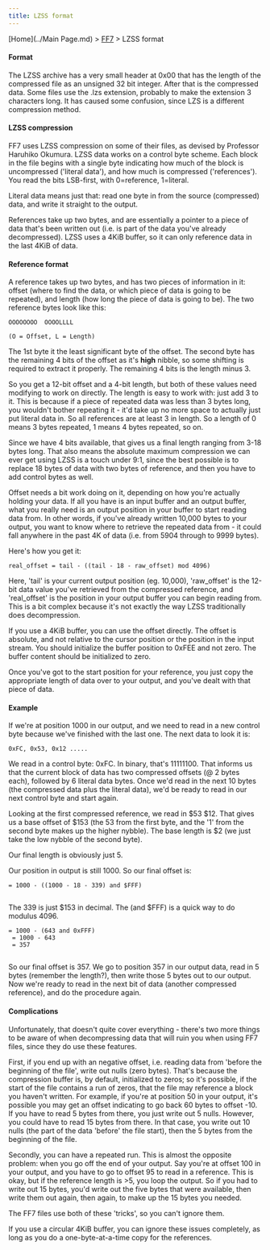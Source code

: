 ```yaml
---
title: LZSS format
---
```


[Home](../Main Page.md) > [FF7](../FF7.md) > LZSS format

#### Format

The LZSS archive has a very small header at 0x00 that has the length of the compressed file as an unsigned 32 bit integer. After that is the compressed data. Some files use the .lzs extension, probably to make the extension 3 characters long. It has caused some confusion, since LZS is a different compression method.

#### LZSS compression

FF7 uses LZSS compression on some of their files, as devised by Professor Haruhiko Okumura. LZSS data works on a control byte scheme. Each block in the file begins with a single byte indicating how much of the block is uncompressed ('literal data'), and how much is compressed ('references'). You read the bits LSB-first, with 0=reference, 1=literal.

Literal data means just that: read one byte in from the source (compressed) data, and write it straight to the output.

References take up two bytes, and are essentially a pointer to a piece of data that's been written out (i.e. is part of the data you've already decompressed). LZSS uses a 4KiB buffer, so it can only reference data in the last 4KiB of data.

#### Reference format

A reference takes up two bytes, and has two pieces of information in it: offset (where to find the data, or which piece of data is going to be repeated), and length (how long the piece of data is going to be). The two reference bytes look like this:

`OOOOOOOO  OOOOLLLL`  
  
`(O = Offset, L = Length)`

The 1st byte it the least significant byte of the offset. The second byte has the remaining 4 bits of the offset as it's **high** nibble, so some shifting is required to extract it properly. The remaining 4 bits is the length minus 3.

So you get a 12-bit offset and a 4-bit length, but both of these values need modifying to work on directly. The length is easy to work with: just add 3 to it. This is because if a piece of repeated data was less than 3 bytes long, you wouldn't bother repeating it - it'd take up no more space to actually just put literal data in. So all references are at least 3 in length. So a length of 0 means 3 bytes repeated, 1 means 4 bytes repeated, so on.

Since we have 4 bits available, that gives us a final length ranging from 3-18 bytes long. That also means the absolute maximum compression we can ever get using LZSS is a touch under 9:1, since the best possible is to replace 18 bytes of data with two bytes of reference, and then you have to add control bytes as well.

Offset needs a bit work doing on it, depending on how you're actually holding your data. If all you have is an input buffer and an output buffer, what you really need is an output position in your buffer to start reading data from. In other words, if you've already written 10,000 bytes to your output, you want to know where to retrieve the repeated data from - it could fall anywhere in the past 4K of data (i.e. from 5904 through to 9999 bytes).

Here's how you get it:

`real_offset = tail - ((tail - 18 - raw_offset) mod 4096)`

Here, 'tail' is your current output position (eg. 10,000), 'raw\_offset' is the 12-bit data value you've retrieved from the compressed reference, and 'real\_offset' is the position in your output buffer you can begin reading from. This is a bit complex because it's not exactly the way LZSS traditionally does decompression.

If you use a 4KiB buffer, you can use the offset directly. The offset is absolute, and not relative to the cursor position or the position in the input stream. You should initialize the buffer position to 0xFEE and not zero. The buffer content should be initialized to zero.

Once you've got to the start position for your reference, you just copy the appropriate length of data over to your output, and you've dealt with that piece of data.

#### Example

If we're at position 1000 in our output, and we need to read in a new control byte because we've finished with the last one. The next data to look it is:

`0xFC, 0x53, 0x12 .....`

We read in a control byte: 0xFC. In binary, that's 11111100. That informs us that the current block of data has two compressed offsets (@ 2 bytes each), followed by 6 literal data bytes. Once we'd read in the next 10 bytes (the compressed data plus the literal data), we'd be ready to read in our next control byte and start again.

Looking at the first compressed reference, we read in $53 $12. That gives us a base offset of $153 (the 53 from the first byte, and the '1' from the second byte makes up the higher nybble). The base length is $2 (we just take the low nybble of the second byte).

Our final length is obviously just 5.

Our position in output is still 1000. So our final offset is:

`= 1000 - ((1000 - 18 - 339) and $FFF)`  
` `

The 339 is just $153 in decimal. The (and $FFF) is a quick way to do modulus 4096.

`= 1000 - (643 and 0xFFF)`  
` = 1000 - 643`  
` = 357`  
` `

So our final offset is 357. We go to position 357 in our output data, read in 5 bytes (remember the length?), then write those 5 bytes out to our output. Now we're ready to read in the next bit of data (another compressed reference), and do the procedure again.

#### Complications

Unfortunately, that doesn't quite cover everything - there's two more things to be aware of when decompressing data that will ruin you when using FF7 files, since they do use these features.

First, if you end up with an negative offset, i.e. reading data from 'before the beginning of the file', write out nulls (zero bytes). That's because the compression buffer is, by default, initialized to zeros; so it's possible, if the start of the file contains a run of zeros, that the file may reference a block you haven't written. For example, if you're at position 50 in your output, it's possible you may get an offset indicating to go back 60 bytes to offset -10. If you have to read 5 bytes from there, you just write out 5 nulls. However, you could have to read 15 bytes from there. In that case, you write out 10 nulls (the part of the data 'before' the file start), then the 5 bytes from the beginning of the file.

Secondly, you can have a repeated run. This is almost the opposite problem: when you go off the end of your output. Say you're at offset 100 in your output, and you have to go to offset 95 to read in a reference. This is okay, but if the reference length is &gt;5, you loop the output. So if you had to write out 15 bytes, you'd write out the five bytes that were available, then write them out again, then again, to make up the 15 bytes you needed.

The FF7 files use both of these 'tricks', so you can't ignore them.

If you use a circular 4KiB buffer, you can ignore these issues completely, as long as you do a one-byte-at-a-time copy for the references.

